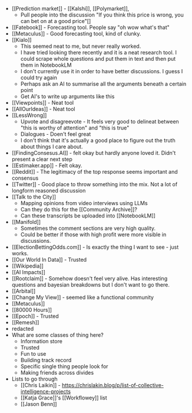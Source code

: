 - [[Prediction market]] - [[Kalshi]], [[Polymarket]],
  - Pull people into the discussion "If you think this price is wrong, you can bet on at a good price"[]
- [[Fatebook]] - Forecasting tool. People say "oh wow what's that"
- [[Metaculus]] - Good forecasting tool, kind of clunky.
- [[Kialo]]
  - This seemed neat to me, but never really worked.
  - I have tried looking there recently and it is a neat research tool. I could scrape whole questions and put them in text and then put them in NotebookLM
  - I don't currently use it in order to have better discussions. I guess I could try again
  - Perhaps ask an AI to summarise all the arguments beneath a certain point
  - Get AI's to write up arguments like this
- [[Viewpoints]] - Neat tool
- [[AllOurIdeas]] - Neat tool
- [[LessWrong]]
  - Upvote and disagreevote - It feels very good to delineat between "this is worthy of attention" and "this is true"
  - Dialogues - Doen't feel great
  - I don't think that it's actually a good place to figure out the truth about things I care about.
- [[FindingConsesus.AI]] - felt okay but hardly anyone loved it. Didn't present a clear next step
- [[Estimaker.app]] - Felt okay.
- [[Reddit]] - The legitimacy of the top response seems important and consensus
- [[Twitter]] - Good place to throw something into the mix. Not a lot of longform reasoned discussion
- [[Talk to the City]]
  - Mapping opinions from video interviews using LLMs
  - Can they do this for the [[Community Archive]]?
  - Can these transcripts be uploaded into [[NotebookLM]]
- [[Manifold]]
  - Sometimes the comment sections are very high quality.
  - Could be better if those with high profit were more visible in discussions.
- [[ElectionBettingOdds.com]] - Is exactly the thing I want to see - just works.
- [[Our World In Data]] - Trusted
- [[Wikipedia]]
- [[AI Impacts]]
- [[Rootclaim]] - Somehow doesn't feel very alive. Has interesting questions and bayesian breakdowns but I don't want to go there.
- [[Arbital]]
- [[Change My View]] - seemed like a functional community
- [[Metaculus]]
- [[80000 Hours]]
- [[Epoch]] - Trusted
- [[Remesh]]
- redacted
- What are some classes of thing here?
  - Information store
  - Trusted
  - Fun to use
  - Building track record
  - Specific single thing people look for
  - Making friends across divides
- Lists to go through
  - [[Chris Laikin]] - https://chrislakin.blog/p/list-of-collective-intelligence-projects
  - [[Katja Grace]]'s [[Workflowey]] list
  - [[Jason Benn]]
